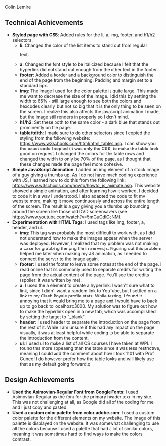 Colin Lemire


## Technical Achievements
- **Styled page with CSS**: Added rules for the li, a, img, footer,  and h1/h2 selectors.
    - **li**: Changed the color of the list items to stand out from regular <p> text.
    - **a**: Changed the font style to be italicized because I felt that the hyperlink did not stand out enough from the other text in the footer.
    - **footer**: Added a border and a background color to distinguish the end of the page from the beginning. Padding and margin set to a standard 5px.
    - **img**: The image I used for the color palette is quite large. This made me want to decrease the size of the image. I did this by setting the width to 65% - still large enough to see both the colors and hexcodes clearly, but not so big that it is the only thing to be seen on the screen. I realize this also affects the javascript animation I made, but the image still renders in properly so I don't mind.
    - **h1/h2**: Set these both to the same color - a dark blue that stands out prominently on the page. 
    - **table/td/th**: I made sure to do other selectors since I copied the styling from the following website: https://www.w3schools.com/html/html_tables.asp. I can show you the exact code I copied (it was only the CSS) to make the table look good on request. I changed the colors for the table rows and changed the width to only be 70% of the page, as I thought that these changes made the page feel more cohesive. 
- **Simple JavaScript Animation**: I added an img element of a stock image of a guy giving a thumbs up. As I do not have much coding experience with JS, I learned how to do this from the following link: https://www.w3schools.com/howto/howto_js_animate.asp. This website showed a simple animation, and after learning how it worked, I decided to code it in a way I understood. I also adapted the code to fit my website more, making it move continuously and across the entire length of the screen. The result is a guy giving you a thumbs up bouncing around the screen like those old DVD screensavers (see https://www.youtube.com/watch?v=5mGuCdlCcNM). 
- **Experimentation with HTML Tags**: I used tags like img, footer, a, header, and ul.
    - **img**: This tag was probably the most difficult to work with, as I did not understand how to make the images appear when the server was deployed. However, I realized that my problem was not making a case for grabbing the png file in server.js. Figuring out this problem helped me later when making my JS animation, as I needed to connect the server to the image again.
    - **footer**: I used the footer to leave some notes at the end of the page. I read online that its commonly used to separate credits for writing the page from the actual content of the page. You'll see the credits (spoiler: it was written by me).
    - **a**: I used the a element to create a hyperlink. I wasn't sure what to link, since I didn't want a random link to YouTube, but I settled on a link to my Clash Royale profile stats. While testing, I found it annoying that it would bring me to a page and I would have to back up to go back to localhost:3000. My solution was to figure out how to make the hyperlink open in a new tab, which was accomplished by setting the target to "_blank". 
    - **header**: I used header to separate the introduction on the page from the rest of it. While I am unsure if this had any impact on the page visually, it was at least helpful while coding to be able to separate the introduction from the content.
    - **ul**: I used ul to make a list of all CS courses I have taken at WPI. I found this more appealing than the table since it was less restrictive, meaning I could add the comment about how I took 1101 with Prof Cuneo! I do however prefer how the table looks and will likely use that as my default going forward.q

## Design Achievements
- **Used the Asimovian-Regular Font from Google Fonts**: I used Asimovian-Regular as the font for the primary header text in my site. This was not challenging at all, as Google did all of the coding for me and I just copy and pasted.
- **Used a custom color palette from color.adobe.com**: I used a custom color palette for the different elements on my website. The image of this palette is displayed on the website. It was somewhat challenging to use all the colors because I used a palette that had a lot of similar colors, meaning it was sometimes hard to find ways to make the colors contrast. 